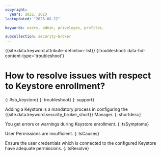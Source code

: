 ```yaml
---
copyright:
  years: 2022, 2023
lastupdated: "2023-08-22"

keywords: users, admin, priveleges, profiles,

subcollection: security-broker
---
```


{{site.data.keyword.attribute-definition-list}}
{:troubleshoot: data-hd-content-type='troubleshoot'}

# How to resolve issues with respect to Keystore enrollment?
{: #sb_keystore}
{: troubleshoot}
{: support}

Adding a Keystore is a mandatory process in configuring the {{site.data.keyword.security_broker_short}} Manager.
{: shortdesc}

You get errors or warnings during Keystore enrollment.
{: tsSymptoms}

User Permissions are insufficient.
{: tsCauses}

Ensure the user credentials which is connected to the configured Keystore have adequate permissions.
{: tsResolve}
